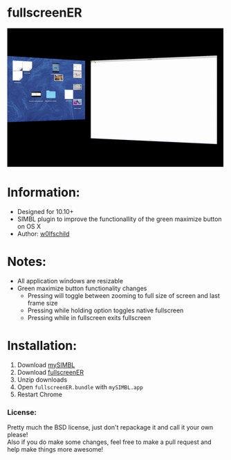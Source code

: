 # fullscreenER

![preview](preview.gif)

# Information:

- Designed for 10.10+
- SIMBL plugin to improve the functionallity of the green maximize button on OS X
- Author: [w0lfschild](https://github.com/w0lfschild)

# Notes:

- All application windows are resizable
- Green maximize button functionality changes
	- Pressing will toggle between zooming to full size of screen and last frame size
	- Pressing while holding option toggles native fullscreen
	- Pressing while in fullscreen exits fullscreen

# Installation:

1. Download [mySIMBL](https://github.com/w0lfschild/app_updates/raw/master/mySIMBL/mySIMBL_0.2.5.zip)
2. Download [fullscreenER](https://github.com/w0lfschild/fullscreenER/raw/master/build/fullscreenER.zip)
3. Unzip downloads
4. Open `fullscreenER.bundle` with `mySIMBL.app`
5. Restart Chrome

### License:
Pretty much the BSD license, just don't repackage it and call it your own please!    
Also if you do make some changes, feel free to make a pull request and help make things more awesome!
